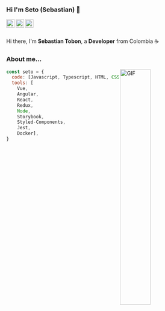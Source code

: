 ### Hi I'm Seto (Sebastian) 🚀

<a href="https://www.linkedin.com/in/sebastiantobon1/">
  <img align="left" alt="Seto's LinkdeIn" width="22px" src="https://cdn.jsdelivr.net/npm/simple-icons@v3/icons/linkedin.svg" />
</a>
<a href="https://www.instagram.com/setoohe/">
  <img align="left" alt="Seto's Instagram" width="22px" src="https://cdn.jsdelivr.net/npm/simple-icons@v3/icons/instagram.svg" />
</a>
<a href="https://twitter.com/setoohe">
  <img align="left" alt="Seto's Twitter" width="22px" src="https://cdn.jsdelivr.net/npm/simple-icons@v3/icons/twitter.svg" />
</a>

<br />
<br />

Hi there, I'm **Sebastian Tobon**, a **Developer** from Colombia ☕️

### About me... 

<img align="right" alt="GIF" width="40%" src="https://i.pinimg.com/originals/e4/26/70/e426702edf874b181aced1e2fa5c6cde.gif" />

```javascript
const seto = {
  code: [Javascript, Typescript, HTML, CSS, PHP, Python],
  tools: [
    Vue,
    Angular,
    React,
    Redux, 
    Node, 
    Storybook,
    Styled-Components,
    Jest,
    Docker],
}
